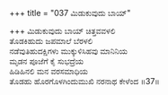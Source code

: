 +++
title = "037 ಮಿಡುಕುವುದು ಬಾಯ್"

+++
ಮಿಡುಕುವುದು ಬಾಯ್ ಚಿತ್ತವವಳಲಿ  
ತೊಡಕಿಹುದು ಜಪಮಾಲೆ ಬೆರಳಲಿ  
ನಡೆವುತಿಹುದಕ್ಷಿಗಳು ಮುಕ್ಕುಳಿಸಿಹವು ಮಾನಿನಿಯ   
ಮೃಡನ ಪೂಜೆಗೆ ಕೈ ಸುಭದ್ರೆಯ  
ಹಿಡಿಹಿನಲಿ ಮನ ವರಸಮಾಧಿಯ      
ತೊಡಹು ಹೊರಗೊಳಗಿಂದುಮುಖಿ ನರನಾಥ ಕೇಳೆಂದ     ॥37॥
